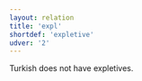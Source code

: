 ```yaml
---
layout: relation
title: 'expl'
shortdef: 'expletive'
udver: '2'
---
```


Turkish does not have expletives.
<!-- Interlanguage links updated Pá kvě 14 11:09:04 CEST 2021 -->
